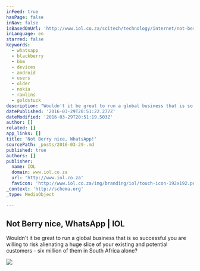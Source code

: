 ```yaml
---
inFeed: true
hasPage: false
inNav: false
isBasedOnUrl: 'http://www.iol.co.za/scitech/technology/internet/not-berry-nice-whatsapp-1997532'
inLanguage: en
starred: false
keywords:
  - whatsapp
  - blackberry
  - bbm
  - devices
  - android
  - users
  - older
  - nokia
  - rawlins
  - goldstuck
description: "Wouldn't it be great to run a global business that is so successful you are willing to risk alienating a huge slice of your existing and potential customers - six million of them in South Africa alone?"
datePublished: '2016-03-29T20:51:22.277Z'
dateModified: '2016-03-29T20:51:19.503Z'
author: []
related: []
app_links: []
title: 'Not Berry nice, WhatsApp!'
sourcePath: _posts/2016-03-29-.md
published: true
authors: []
publisher:
  name: IOL
  domain: www.iol.co.za
  url: 'http://www.iol.co.za'
  favicon: 'http://www.iol.co.za/img/branding/iol/touch-icon-192x192.png'
_context: 'http://schema.org'
_type: MediaObject

---
```

<article style=""><h1>Not Berry nice, WhatsApp | IOL</h1><p>Wouldn't it be great to run a global business that is so successful you are willing to risk alienating a huge slice of your existing and potential customers - six million of them in South Africa alone?</p><img src="http://classic.iol.co.za/polopoly_fs/copy-of-nt-whatsapp-logo-1.1997531!/image/3605604926.jpg_gen/derivatives/box_730/3605604926.jpg" /></article>